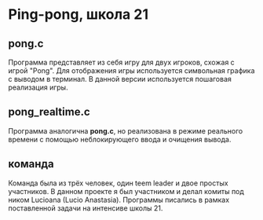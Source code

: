# Ping-pong, школа 21

## pong.c
Программа представляет из себя игру для двух игроков, схожая с игрой "Pong". Для отображения игры используется символьная
графика с выводом в терминал. В данной версии используется пошаговая реализация игры.

## pong_realtime.c
Программа аналогична __pong.c__, но реализована в режиме реального времени с помощью неблокирующего ввода и очищения вывода.

## команда
Команда была из трёх человек, один teem leader и двое простых участников. В данном проекте я был участником и делал комиты под ником Lucioana (Lucio Anastasia). Программы писались в рамках поставленной задачи на интенсиве школы 21.

